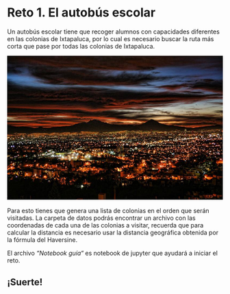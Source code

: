 # Reto 1.  El autobús escolar
Un autobús escolar tiene que recoger alumnos con capacidades diferentes en las colonias de Ixtapaluca, por lo cual es necesario buscar la ruta más corta que pase por todas las colonias de Ixtapaluca.   

![Esta es una imagen de ejemplo](imagenes/Noche_Ixtapaluca.jpg)

Para esto tienes que genera una lista de colonias en el orden que serán visitadas.   La carpeta de datos podrás encontrar un archivo con las coordenadas de cada una de las colonias a visitar, recuerda que para calcular la distancia es necesario usar la distancia geográfica obtenida por la fórmula del Haversine.

El archivo *“Notebook guía“* es notebook de jupyter que ayudará a iniciar el reto.

## ¡Suerte!